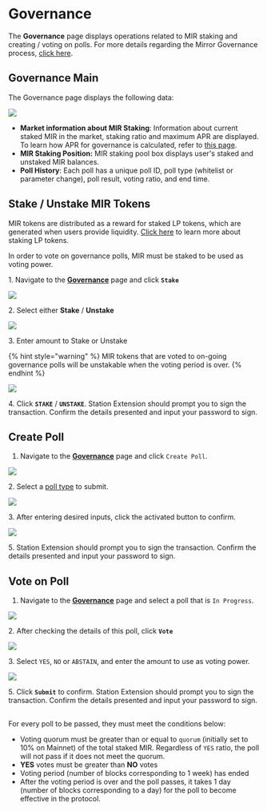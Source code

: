 # Governance

The **Governance** page displays operations related to MIR staking and creating / voting on polls. For more details regarding the Mirror Governance process, [click here](../../protocol/governance/).

## Governance Main

The Governance page displays the following data:

![](<../../.gitbook/assets/image (182).png>)

* **Market information about MIR Staking**: Information about current staked MIR in the market,  staking ratio and maximum APR are displayed. To learn how APR for governance is calculated, refer to [this page](../../protocol/mirror-token-mir.md#mir-staking-rewards).
* **MIR Staking Position:** MIR staking pool box displays user's staked and unstaked MIR balances.&#x20;
* **Poll History**: Each poll has a unique poll ID, poll type (whitelist or parameter change), poll result, voting ratio, and end time.

## Stake / Unstake MIR Tokens

MIR tokens are distributed as a reward for staked LP tokens, which are generated when users provide liquidity. [Click here](../../protocol/staking-tokens-lp-and-slp.md#lp-tokens) to learn more about staking LP tokens.

In order to vote on governance polls, MIR must be staked to be used as voting power.

1\. Navigate to the [**Governance**](https://terra.mirror.finance/gov) page and click **`Stake`**

![](<../../.gitbook/assets/image (130).png>)

2\. Select either **Stake** / **Unstake**

![](<../../.gitbook/assets/image (148).png>)

3\. Enter amount to Stake or Unstake

{% hint style="warning" %}
MIR tokens that are voted to on-going governance polls will be unstakable when the voting period is over.
{% endhint %}

![](<../../.gitbook/assets/image (131).png>)

4\. Click **`STAKE`** / **`UNSTAKE`**. Station Extension should prompt you to sign the transaction. Confirm the details presented and input your password to sign.

## Create Poll

1. Navigate to the [**Governance**](https://terra.mirror.finance/gov) page and click `Create Poll`.

![](<../../.gitbook/assets/image (205).png>)

2\. Select a [poll type](../../protocol/governance/proposal-types.md) to submit.

![](<../../.gitbook/assets/image (132).png>)

3\. After entering desired inputs, click the activated button to confirm.&#x20;

![](<../../.gitbook/assets/image (147).png>)

5\. Station Extension should prompt you to sign the transaction. Confirm the details presented and input your password to sign.

## Vote on Poll

1. Navigate to the [**Governance**](https://terra.mirror.finance/gov) page and select a poll that is `In Progress`.

![](<../../.gitbook/assets/image (196).png>)

2\. After checking the details of this poll, click **`Vote`**

![](<../../.gitbook/assets/image (204).png>)

3\. Select `YES`, `NO` or `ABSTAIN`, and enter the amount to use as voting power.

![](<../../.gitbook/assets/image (154).png>)

5\. Click **`Submit`** to confirm. Station Extension should prompt you to sign the transaction. Confirm the details presented and input your password to sign.

##

&#x20;For every poll to be passed, they must meet the conditions below:

* Voting quorum must be greater than or equal to `quorum` (initially set to 10% on Mainnet) of the total staked MIR. Regardless of `YES` ratio, the poll will not pass if it does not meet the quorum.&#x20;
* **YES** votes must be greater than **NO** votes
* Voting period (number of blocks corresponding to 1 week) has ended
* After the voting period is over and the poll passes, it takes 1 day (number of blocks corresponding to a day) for the poll to become effective in the protocol.
